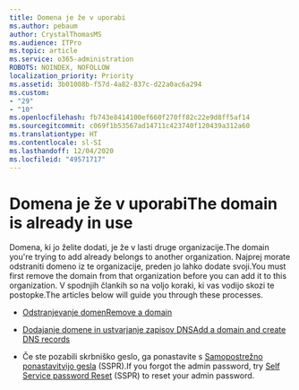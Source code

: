 ```yaml
---
title: Domena je že v uporabi
ms.author: pebaum
author: CrystalThomasMS
ms.audience: ITPro
ms.topic: article
ms.service: o365-administration
ROBOTS: NOINDEX, NOFOLLOW
localization_priority: Priority
ms.assetid: 3b01008b-f57d-4a82-837c-d22a0ac6a294
ms.custom:
- "29"
- "10"
ms.openlocfilehash: fb743e8414100ef660f270ff82c22e9d8ff5af14
ms.sourcegitcommit: c069f1b53567ad14711c423740f120439a312a60
ms.translationtype: HT
ms.contentlocale: sl-SI
ms.lasthandoff: 12/04/2020
ms.locfileid: "49571717"
---
```

# <a name="the-domain-is-already-in-use"></a><span data-ttu-id="2a3da-102">Domena je že v uporabi</span><span class="sxs-lookup"><span data-stu-id="2a3da-102">The domain is already in use</span></span>

<span data-ttu-id="2a3da-103">Domena, ki jo želite dodati, je že v lasti druge organizacije.</span><span class="sxs-lookup"><span data-stu-id="2a3da-103">The domain you're trying to add already belongs to another organization.</span></span> <span data-ttu-id="2a3da-104">Najprej morate odstraniti domeno iz te organizacije, preden jo lahko dodate svoji.</span><span class="sxs-lookup"><span data-stu-id="2a3da-104">You must first remove the domain from that organization before you can add it to this organization.</span></span> <span data-ttu-id="2a3da-105">V spodnjih člankih so na voljo koraki, ki vas vodijo skozi te postopke.</span><span class="sxs-lookup"><span data-stu-id="2a3da-105">The articles below will guide you through these processes.</span></span>
  
- [<span data-ttu-id="2a3da-106">Odstranjevanje domen</span><span class="sxs-lookup"><span data-stu-id="2a3da-106">Remove a domain</span></span>](https://docs.microsoft.com/microsoft-365/admin/get-help-with-domains/remove-a-domain)

- [<span data-ttu-id="2a3da-107">Dodajanje domene in ustvarjanje zapisov DNS</span><span class="sxs-lookup"><span data-stu-id="2a3da-107">Add a domain and create DNS records</span></span>](https://docs.microsoft.com/microsoft-365/admin/get-help-with-domains/create-dns-records-at-any-dns-hosting-provider)

- <span data-ttu-id="2a3da-108">Če ste pozabili skrbniško geslo, ga ponastavite s [Samopostrežno ponastavitvijo gesla](https://passwordreset.microsoftonline.com/) (SSPR).</span><span class="sxs-lookup"><span data-stu-id="2a3da-108">If you forgot the admin password, try [Self Service password Reset](https://passwordreset.microsoftonline.com/) (SSPR) to reset your admin password.</span></span>
